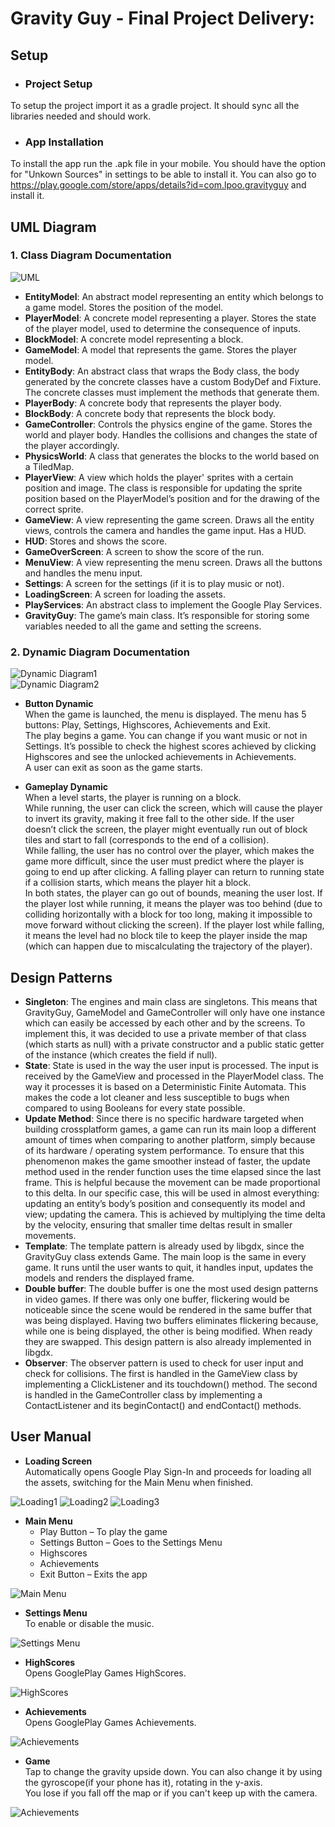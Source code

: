 # Gravity Guy - Final Project Delivery:


## **Setup**
* ### Project Setup
To setup the project import it as a gradle project. It should sync all the libraries needed and should work.

* ### App Installation
To install the app run the .apk file in your mobile. You should have the option for "Unkown Sources" in settings to be able to install it. You can also go to https://play.google.com/store/apps/details?id=com.lpoo.gravityguy and install it. 

## **UML Diagram**
  ### 1. Class Diagram Documentation
![UML](https://user-images.githubusercontent.com/19241121/27010688-fcde14c8-4ea1-11e7-8080-b9899ecc7440.png)  
* **EntityModel**: An abstract model representing an entity which belongs to a game model. Stores the position of the model.
* **PlayerModel**: A concrete model representing a player. Stores the state of the player model, used to determine the consequence of inputs.
* **BlockModel**: A concrete model representing a block.
* **GameModel**: A model that represents the game. Stores the player model.
* **EntityBody**: An abstract class that wraps the Body class, the body generated by the concrete classes have a custom BodyDef and Fixture. The concrete classes must implement the methods that generate them.
* **PlayerBody**: A concrete body that represents the player body.
* **BlockBody**: A concrete body that represents the block body.
* **GameController**: Controls the physics engine of the game. Stores the world and player body. Handles the collisions and changes the state of the player accordingly.  
* **PhysicsWorld**: A class that generates the blocks to the world based on a TiledMap.
* **PlayerView**: A view which holds the player' sprites with a certain position and image. The class is responsible for updating the sprite position based on the PlayerModel’s position and for the drawing of the correct sprite.
* **GameView**: A view representing the game screen. Draws all the entity views, controls the camera and handles the game input. Has a HUD.
* **HUD**: Stores and shows the score.
* **GameOverScreen**: A screen to show the score of the run.
* **MenuView**: A view representing the menu screen. Draws all the buttons and handles the menu input.
* **Settings**: A screen for the settings (if it is to play music or not). 
* **LoadingScreen**: A screen for loading the assets.
* **PlayServices**: An abstract class to implement the Google Play Services.
* **GravityGuy**: The game’s main class. It’s responsible for storing some variables needed to all the game and setting the screens.
	
	
### 2. Dynamic Diagram Documentation
![Dynamic Diagram1](https://user-images.githubusercontent.com/19241121/27011846-e07c3fc4-4ebc-11e7-9c26-4a55a385808c.png)  
![Dynamic Diagram2](https://user-images.githubusercontent.com/19241121/27011847-e081561c-4ebc-11e7-96d3-e1a58da8571f.png)
 * **Button Dynamic**  
	When the game is launched, the menu is displayed. The menu has 5 buttons: Play, Settings, Highscores, Achievements and Exit.  
	The play begins a game.
	You can change if you want music or not in Settings.
	It’s possible to check the highest scores achieved by clicking Highscores and see the unlocked achievements in Achievements.  
	A user can exit as soon as the game starts.  
	
* **Gameplay Dynamic**  
	When a level starts, the player is running on a block.   
	While running, the user can click the screen, which will cause the player to invert its gravity, making it free fall to the other side. If the user doesn’t click the screen, the player might eventually run out of block tiles and start to fall (corresponds to the end of a collision).   
	While falling, the user has no control over the player, which makes the game more difficult, since the user must predict where the player is going to end up after clicking. A falling player can return to running state if a collision starts, which means the player hit a block.   
	In both states, the player can go out of bounds, meaning the user lost. If the player lost while running, it means the player was too behind (due to colliding horizontally with a block for too long, making it impossible to move forward without clicking the screen). If the player lost while falling, it means the level had no block tile to keep the player inside the map (which can happen due to miscalculating the trajectory of the player). 

 
## **Design Patterns**  

* **Singleton**: The engines and main class are singletons. This means that GravityGuy, GameModel and GameController will only have one instance which can easily be accessed by each other and by the screens. To implement this, it was decided to use a private member of that class (which starts as null) with a private constructor and a public static getter of the instance (which creates the field if null).  
* **State**: State is used in the way the user input is processed. The input is received by the GameView and processed in the PlayerModel class. The way it processes it is based on a Deterministic Finite Automata. This makes the code a lot cleaner and less susceptible to bugs when compared to using Booleans for every state possible.  
* **Update Method**: Since there is no specific hardware targeted when building crossplatform games, a game can run its main loop a different amount of times when comparing to another platform, simply because of its hardware / operating system performance. To ensure that this phenomenon makes the game smoother instead of faster, the update method used in the render function uses the time elapsed since the last frame. This is helpful because the movement can be made proportional to this delta. In our specific case, this will be used in almost everything: updating an entity’s body’s position and consequently its model and view; updating the camera. This is achieved by multiplying the time delta by the velocity, ensuring that smaller time deltas result in smaller movements.  
* **Template**: The template pattern is already used by libgdx, since the GravityGuy class extends Game. The main loop is the same in every game. It runs until the user wants to quit, it handles input, updates the models and renders the displayed frame.  
* **Double buffer**: The double buffer is one the most used design patterns in video games. If there was only one buffer, flickering would be noticeable since the scene would be rendered in the same buffer that was being displayed. Having two buffers eliminates flickering because, while one is being displayed, the other is being modified. When ready they are swapped. This design pattern is also already implemented in libgdx.  
* **Observer**: The observer pattern is used to check for user input and check for collisions. The first is handled in the GameView class by implementing a ClickListener and its touchdown() method. The second is handled in the GameController class by implementing a ContactListener and its beginContact() and endContact() methods.

## **User Manual**

* **Loading Screen**  
Automatically opens Google Play Sign-In and proceeds for loading all the assets, switching for the Main Menu when finished.  

![Loading1](https://cloud.githubusercontent.com/assets/19241121/26800067/ce7b7ee8-4a2f-11e7-9593-a51eb1c933ec.png)
![Loading2](https://cloud.githubusercontent.com/assets/19241121/26800070/ce858140-4a2f-11e7-9d9e-2b2d967118f2.png)
![Loading3](https://cloud.githubusercontent.com/assets/19241121/26800072/ce99284e-4a2f-11e7-94b1-67acd669d0b9.png)   
  
  
    
* **Main Menu**
    * Play Button – To play the game
    * Settings Button – Goes to the Settings Menu
    * Highscores
    * Achievements
    * Exit Button – Exits the app  
    
![Main Menu](https://cloud.githubusercontent.com/assets/19241121/26800063/ce429380-4a2f-11e7-971a-884114779d0e.png)   
  
  
  
* **Settings Menu**  
To enable or disable the music.  

![Settings Menu](https://cloud.githubusercontent.com/assets/19241121/26800065/ce774f8a-4a2f-11e7-848d-08b474cbf776.png) 


* **HighScores**  
Opens GooglePlay Games HighScores.  

![HighScores](https://cloud.githubusercontent.com/assets/19241121/26800071/ce860fd4-4a2f-11e7-8f94-1d24328f11e5.png) 

  
* **Achievements**   
Opens GooglePlay Games Achievements.    

![Achievements](https://cloud.githubusercontent.com/assets/19241121/26800064/ce6697ee-4a2f-11e7-8fab-910f3c1f008d.png)  
  
  
    
* **Game**   
Tap to change the gravity upside down. You can also change it by using the gyroscope(if your phone has it), rotating in the y-axis.  
You lose if you fall off the map or if you can't keep up with the camera.  

![Achievements](https://cloud.githubusercontent.com/assets/19241121/26800069/ce800b3e-4a2f-11e7-9fc1-e3f6f5214e98.png)



    
    
